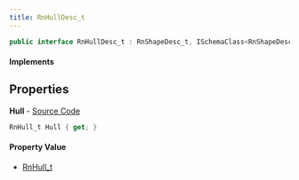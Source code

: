 ```yaml
---
title: RnHullDesc_t
---
```


```csharp
public interface RnHullDesc_t : RnShapeDesc_t, ISchemaClass<RnShapeDesc_t>, ISchemaClass<RnHullDesc_t>, ISchemaField, ISchemaClass, INativeHandle
```

#### Implements

## Properties

**Hull** - [Source Code](https://github.com/swiftly-solution/swiftlys2/blob/main/managed/src/SwiftlyS2.Generated/Schemas/Interfaces/RnHullDesc_t.cs#L16)

```csharp
RnHull_t Hull { get; }
```

#### Property Value

- [RnHull_t](/docs/api/shared/schemadefinitions/rnhull_t)

